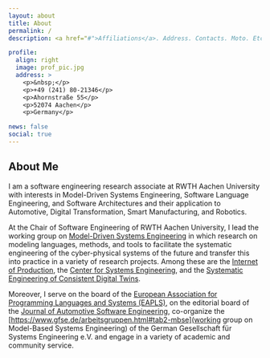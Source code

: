```yaml
---
layout: about
title: About
permalink: /
description: <a href="#">Affiliations</a>. Address. Contacts. Moto. Etc.

profile:
  align: right
  image: prof_pic.jpg
  address: >
    <p>&nbsp;</p>
    <p>+49 (241) 80-21346</p>
    <p>Ahornstraße 55</p>
    <p>52074 Aachen</p>
    <p>Germany</p>

news: false
social: true
---
```


## About Me

I am a software engineering research associate at RWTH Aachen University with interests in Model-Driven Systems Engineering, Software Language Engineering, and Software Architectures and their application to Automotive, Digital Transformation, Smart Manufacturing, and Robotics. 

At the Chair of Software Engineering of RWTH Aachen University, I lead the working group on [Model-Driven Systems Engineering](https://www.se-rwth.de/teams/mdse/) in which research on modeling languages, methods, and tools to facilitate the systematic engineering of the cyber-physical systems of the future and transfer this into practice in a variety of research projects. Among these are the [Internet of Production](https://www.iop.rwth-aachen.de/cms/~gpfz/Produktionstechnik/?lidx=1), the [Center for Systems Engineering](https://cse.rwth-campus.com/), and the [Systematic Engineering of Consistent Digital Twins](https://www.rwth-aachen.de/go/id/vuc/lidx/1).

Moreover, I serve on the board of the [European Association for Programming Languages and Systems (EAPLS)](https://eapls.org/), on the editorial board of the [Journal of Automotive Software Engineering](https://www.atlantis-press.com/journals/jase), co-organize the [https://www.gfse.de/arbeitsgruppen.html#tab2-mbse](working group on Model-Based Systems Engineering) of the German Gesellschaft für Systems Engineering e.V. and engage in a variety of academic and community service.
